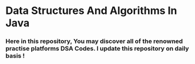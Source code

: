 # Data Structures And Algorithms In Java

### Here in this repository, You may discover all of the renowned practise platforms DSA Codes. I update this repository on daily basis !

